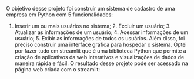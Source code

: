 O objetivo desse projeto foi construir um sistema de cadastro de uma empresa em Python com 5 funcionalidades: 
1. Inserir um ou mais usuários no sistema; 2. Excluir um usuário; 3. Atualizar as informações de um usuário; 4. Acessar informações de um usuário; 5. Exibir as informações de todos os usuários. Além disso, foi preciso construir uma interface gráfica para hospedar o sistema. Optei por fazer tudo em streamlit que é uma biblioteca Python que permite a criação de aplicativos da web interativos e visualizações de dados de maneira rápida e fácil. O resultado desse projeto pode ser acessado na página web criada com o streamlit:  
